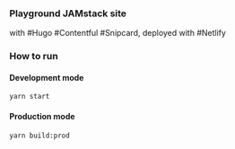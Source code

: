 ### Playground JAMstack site
with #Hugo #Contentful #Snipcard, deployed with #Netlify

### How to run
#### Development mode
```yarn start```


#### Production mode
```yarn build:prod```
